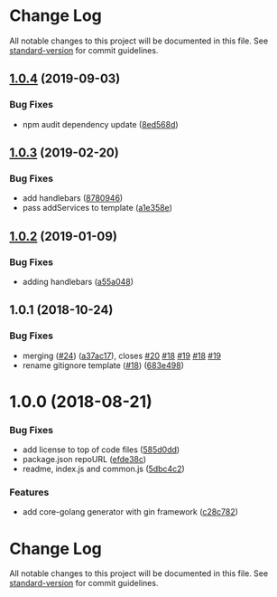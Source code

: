 # Change Log

All notable changes to this project will be documented in this file. See [standard-version](https://github.com/conventional-changelog/standard-version) for commit guidelines.

<a name="1.0.4"></a>
## [1.0.4](https://github.com/ibm-developer/generator-ibm-core-golang-gin/compare/v1.0.3...v1.0.4) (2019-09-03)


### Bug Fixes

* npm audit dependency update ([8ed568d](https://github.com/ibm-developer/generator-ibm-core-golang-gin/commit/8ed568d))



<a name="1.0.3"></a>
## [1.0.3](https://github.com/ibm-developer/generator-ibm-core-golang-gin/compare/v1.0.2...v1.0.3) (2019-02-20)


### Bug Fixes

* add handlebars ([8780946](https://github.com/ibm-developer/generator-ibm-core-golang-gin/commit/8780946))
* pass addServices to template ([a1e358e](https://github.com/ibm-developer/generator-ibm-core-golang-gin/commit/a1e358e))



<a name="1.0.2"></a>
## [1.0.2](https://github.com/ibm-developer/generator-ibm-core-golang-gin/compare/v1.0.1...v1.0.2) (2019-01-09)


### Bug Fixes

* adding handlebars ([a55a048](https://github.com/ibm-developer/generator-ibm-core-golang-gin/commit/a55a048))



<a name="1.0.1"></a>
## 1.0.1 (2018-10-24)


### Bug Fixes

* merging ([#24](https://github.com/ibm-developer/generator-ibm-core-golang-gin/issues/24)) ([a37ac17](https://github.com/ibm-developer/generator-ibm-core-golang-gin/commit/a37ac17)), closes [#20](https://github.com/ibm-developer/generator-ibm-core-golang-gin/issues/20) [#18](https://github.com/ibm-developer/generator-ibm-core-golang-gin/issues/18) [#19](https://github.com/ibm-developer/generator-ibm-core-golang-gin/issues/19) [#18](https://github.com/ibm-developer/generator-ibm-core-golang-gin/issues/18) [#19](https://github.com/ibm-developer/generator-ibm-core-golang-gin/issues/19)
* rename gitignore template ([#18](https://github.com/ibm-developer/generator-ibm-core-golang-gin/issues/18)) ([683e498](https://github.com/ibm-developer/generator-ibm-core-golang-gin/commit/683e498))



<a name="1.0.0"></a>
# 1.0.0 (2018-08-21)


### Bug Fixes

* add license to top of code files ([585d0dd](https://github.com/ibm-developer/generator-ibm-core-golang-gin/commit/585d0dd))
* package.json repoURL ([efde38c](https://github.com/ibm-developer/generator-ibm-core-golang-gin/commit/efde38c))
* readme, index.js and common.js ([5dbc4c2](https://github.com/ibm-developer/generator-ibm-core-golang-gin/commit/5dbc4c2))


### Features

* add core-golang generator with gin framework ([c28c782](https://github.com/ibm-developer/generator-ibm-core-golang-gin/commit/c28c782))



# Change Log

All notable changes to this project will be documented in this file. See [standard-version](https://github.com/conventional-changelog/standard-version) for commit guidelines.
